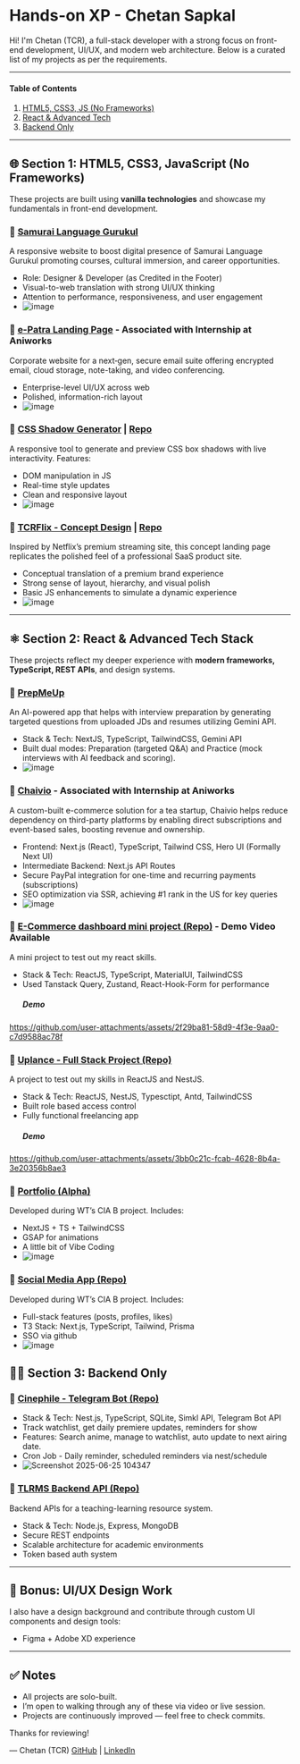 # Hands-on XP - Chetan Sapkal

Hi! I'm Chetan (TCR), a full-stack developer with a strong focus on front-end development, UI/UX, and modern web architecture. Below is a curated list of my projects as per the requirements.

---
#### Table of Contents
1. [HTML5, CSS3, JS (No Frameworks)](#-section-1-html5-css3-javascript-no-frameworks)
2. [React & Advanced Tech](#%EF%B8%8F-section-2-react--advanced-tech-stack)
3. [Backend Only](#%EF%B8%8F-section-3-backend-only)
---

## 🌐 Section 1: HTML5, CSS3, JavaScript (No Frameworks)

These projects are built using **vanilla technologies** and showcase my fundamentals in front-end development.

### 🔹 [Samurai Language Gurukul](https://samurailanguagegurukul.com/)
A responsive website to boost digital presence of Samurai Language Gurukul promoting courses, cultural immersion, and career opportunities.
- Role: Designer & Developer (as Credited in the Footer)
- Visual-to-web translation with strong UI/UX thinking
- Attention to performance, responsiveness, and user engagement
- ![image](https://github.com/user-attachments/assets/8e521e57-7ce1-4f88-81e4-2827a215fb9f)

### 🔹 [e-Patra Landing Page](https://e-patra.com/) - Associated with Internship at Aniworks
Corporate website for a next‑gen, secure email suite offering encrypted email, cloud storage, note-taking, and video conferencing.
- Enterprise-level UI/UX across web
- Polished, information-rich layout
- ![image](https://github.com/user-attachments/assets/a96624cd-a0bb-466e-b0db-327b0b6157fd)

### 🔹 [CSS Shadow Generator](https://ceotcr.github.io/css-shadow-generator/) | [Repo](https://github.com/ceotcr/css-shadow-generator)
A responsive tool to generate and preview CSS box shadows with live interactivity. Features:
- DOM manipulation in JS
- Real-time style updates
- Clean and responsive layout
- ![image](https://github.com/user-attachments/assets/72fb08b9-260b-475c-b97b-ca3691dbe7a6)

### 🔹 [TCRFlix - Concept Design](https://ceotcr.github.io/OIBGRIP/L1T1/) | [Repo](https://github.com/ceotcr/OIBGRIP/tree/main/L1T3)
Inspired by Netflix’s premium streaming site, this concept landing page replicates the polished feel of a professional SaaS product site.
- Conceptual translation of a premium brand experience
- Strong sense of layout, hierarchy, and visual polish
- Basic JS enhancements to simulate a dynamic experience
- ![image](https://github.com/user-attachments/assets/08d4859c-8ba4-4cc8-b5b5-f7101c71bed9)

---

## ⚛️ Section 2: React & Advanced Tech Stack

These projects reflect my deeper experience with **modern frameworks, TypeScript, REST APIs**, and design systems.

### 🔹 [PrepMeUp](https://prepmeupnow.vercel.app/)
An AI-powered app that helps with interview preparation by generating targeted questions from uploaded JDs and resumes utilizing Gemini API.
- Stack & Tech: NextJS, TypeScript, TailwindCSS, Gemini API
- Built dual modes: Preparation (targeted Q&A) and Practice (mock interviews with AI feedback and scoring).
- ![image](https://github.com/user-attachments/assets/ebc7b6f2-73fe-4a08-b055-6f24974b9f3d)

### 🔹 [Chaivio](https://chaivio.com/) - Associated with Internship at Aniworks
A custom-built e-commerce solution for a tea startup, Chaivio helps reduce dependency on third-party platforms by enabling direct subscriptions and event-based sales, boosting revenue and ownership.
- Frontend: Next.js (React), TypeScript, Tailwind CSS, Hero UI (Formally Next UI)
- Intermediate Backend: Next.js API Routes
- Secure PayPal integration for one-time and recurring payments (subscriptions)
- SEO optimization via SSR, achieving #1 rank in the US for key queries
- ![image](https://github.com/user-attachments/assets/278ba750-d83c-433b-946b-7dbc27852060)

### 🔹 [E-Commerce dashboard mini project (Repo)](https://github.com/ceotcr/bits-react-mp) - Demo Video Available
A mini project to test out my react skills.
- Stack & Tech: ReactJS, TypeScript, MaterialUI, TailwindCSS
- Used Tanstack Query, Zustand, React-Hook-Form for performance
  ##### Demo
https://github.com/user-attachments/assets/2f29ba81-58d9-4f3e-9aa0-c7d9588ac78f

### 🔹 [Uplance - Full Stack Project (Repo)](https://github.com/ceotcr/freelance)
A project to test out my skills in ReactJS and NestJS.
- Stack & Tech: ReactJS, NestJS, Typesctipt, Antd, TailwindCSS
- Built role based access control
- Fully functional freelancing app
  ##### Demo
https://github.com/user-attachments/assets/3bb0c21c-fcab-4628-8b4a-3e20356b8ae3

### 🔹 [Portfolio (Alpha)](https://chetansapkal.vercel.app)
Developed during WT’s CIA B project. Includes:
- NextJS + TS + TailwindCSS
- GSAP for animations
- A little bit of Vibe Coding
- ![image](https://github.com/user-attachments/assets/efdcfde1-a25a-4690-985b-9e7765b3c3ff)

### 🔹 [Social Media App (Repo)](https://github.com/ceotcr/social-media)
Developed during WT’s CIA B project. Includes:
- Full-stack features (posts, profiles, likes)
- T3 Stack: Next.js, TypeScript, Tailwind, Prisma
- SSO via github
- ![image](https://github.com/user-attachments/assets/cba88700-a471-4928-8c4c-4ade4a4b120e)

## 😶‍🌫️ Section 3: Backend Only

### 🔹 [Cinephile - Telegram Bot (Repo)](https://github.com/ceotcr/cinephile)
- Stack & Tech: Nest.js, TypeScript, SQLite, Simkl API, Telegram Bot API
- Track watchlist, get daily premiere updates, reminders for show
- Features: Search anime, manage to watchlist, auto update to next airing date.
- Cron Job - Daily reminder, scheduled reminders via nest/schedule
- ![Screenshot 2025-06-25 104347](https://github.com/user-attachments/assets/6f6a243e-d450-4118-9017-0f72089f2994)

### 🔹 [TLRMS Backend API (Repo)](https://github.com/ceotcr/TLRMS)
Backend APIs for a teaching-learning resource system.
- Stack & Tech: Node.js, Express, MongoDB
- Secure REST endpoints
- Scalable architecture for academic environments
- Token based auth system

---

## 🧠 Bonus: UI/UX Design Work

I also have a design background and contribute through custom UI components and design tools:

- Figma + Adobe XD experience

---

## ✅ Notes

- All projects are solo-built.
- I’m open to walking through any of these via video or live session.
- Projects are continuously improved — feel free to check commits.

Thanks for reviewing!

—
Chetan (TCR)
[GitHub](https://github.com/ceotcr) | [LinkedIn](https://www.linkedin.com/in/thechetanraje)

